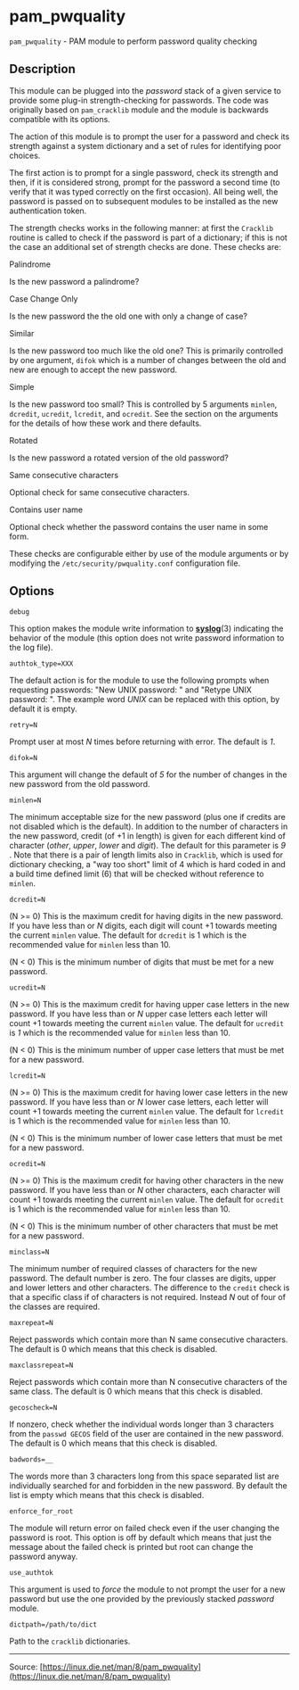 # pam_pwquality

`pam_pwquality` - PAM module to perform password quality checking

## Description

This module can be plugged into the *password* stack of a given service to provide some plug-in strength-checking for passwords. The code was originally based on `pam_cracklib` module and the module is backwards compatible with its options.

The action of this module is to prompt the user for a password and check its strength against a system dictionary and a set of rules for identifying poor choices.

The first action is to prompt for a single password, check its strength and then, if it is considered strong, prompt for the password a second time (to verify that it was typed correctly on the first occasion). All being well, the password is passed on to subsequent modules to be installed as the new authentication token.

The strength checks works in the following manner: at first the `Cracklib` routine is called to check if the password is part of a dictionary; if this is not the case an additional set of strength checks are done. These checks are:

Palindrome

   Is the new password a palindrome?

Case Change Only

   Is the new password the the old one with only a change of case?

Similar

   Is the new password too much like the old one? This is primarily controlled by one argument, `difok` which is a number of changes between the old and new are enough to accept the new password.

Simple

   Is the new password too small? This is controlled by 5 arguments `minlen`, `dcredit`, `ucredit`, `lcredit`, and `ocredit`. See the section on the arguments for the details of how these work and there defaults.

Rotated

   Is the new password a rotated version of the old password?

Same consecutive characters

   Optional check for same consecutive characters.

Contains user name

   Optional check whether the password contains the user name in some form.

These checks are configurable either by use of the module arguments or by modifying the `/etc/security/pwquality.conf` configuration file.

## Options

`debug`

   This option makes the module write information to [**syslog**](https://linux.die.net/man/3/syslog)(3) indicating the behavior of the module (this option does not write password information to the log file).

`authtok_type=XXX`

   The default action is for the module to use the following prompts when requesting passwords: "New UNIX password: " and "Retype UNIX password: ". The example word *UNIX* can be replaced with this option, by default it is empty.

`retry=N`

   Prompt user at most *N* times before returning with error. The default is *1*.

`difok=N`

   This argument will change the default of *5* for the number of changes in the new password from the old password.

`minlen=N`

   The minimum acceptable size for the new password (plus one if credits are not disabled which is the default). In addition to the number of characters in the new password, credit (of +1 in length) is given for each different kind of character (*other*, *upper*, *lower* and *digit*). The default for this parameter is *9* . Note that there is a pair of length limits also in `Cracklib`, which is used for dictionary checking, a "way too short" limit of 4 which is hard coded in and a build time defined limit (6) that will be checked without reference to `minlen`.

`dcredit=N`

   (N >= 0) This is the maximum credit for having digits in the new password. If you have less than or *N* digits, each digit will count +1 towards meeting the current `minlen` value. The default for `dcredit` is 1 which is the recommended value for `minlen` less than 10.

   (N < 0) This is the minimum number of digits that must be met for a new password.

`ucredit=N`

   (N >= 0) This is the maximum credit for having upper case letters in the new password. If you have less than or *N* upper case letters each letter will count +1 towards meeting the current `minlen` value. The default for `ucredit` is *1* which is the recommended value for `minlen` less than 10.

   (N < 0) This is the minimum number of upper case letters that must be met for a new password.

`lcredit=N`

   (N >= 0) This is the maximum credit for having lower case letters in the new password. If you have less than or *N* lower case letters, each letter will count +1 towards meeting the current `minlen` value. The default for `lcredit` is 1 which is the recommended value for `minlen` less than 10.

   (N < 0) This is the minimum number of lower case letters that must be met for a new password.

`ocredit=N`

   (N >= 0) This is the maximum credit for having other characters in the new password. If you have less than or *N* other characters, each character will count +1 towards meeting the current `minlen` value. The default for `ocredit` is 1 which is the recommended value for `minlen` less than 10.

   (N < 0) This is the minimum number of other characters that must be met for a new password.

`minclass=N`

   The minimum number of required classes of characters for the new password. The default number is zero. The four classes are digits, upper and lower letters and other characters. The difference to the `credit` check is that a specific class if of characters is not required. Instead *N* out of four of the classes are required.

`maxrepeat=N`

   Reject passwords which contain more than N same consecutive characters. The default is 0 which means that this check is disabled.

`maxclassrepeat=N`

   Reject passwords which contain more than N consecutive characters of the same class. The default is 0 which means that this check is disabled.

`gecoscheck=N`

   If nonzero, check whether the individual words longer than 3 characters from the `passwd GECOS` field of the user are contained in the new password. The default is 0 which means that this check is disabled.

`badwords=__`

   The words more than 3 characters long from this space separated list are individually searched for and forbidden in the new password. By default the list is empty which means that this check is disabled.

`enforce_for_root`

   The module will return error on failed check even if the user changing the password is root. This option is off by default which means that just the message about the failed check is printed but root can change the password anyway.

`use_authtok`

   This argument is used to *force* the module to not prompt the user for a new password but use the one provided by the previously stacked *password* module.

`dictpath=/path/to/dict`

   Path to the `cracklib` dictionaries.

---

Source: [https://linux.die.net/man/8/pam_pwquality](https://linux.die.net/man/8/pam_pwquality)

